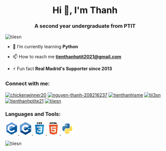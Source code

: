 <h1 align="center">Hi 👋, I'm Thanh</h1>
<h3 align="center">A second year undergraduate from PTIT</h3>

<p align="left"> <img src="https://komarev.com/ghpvc/?username=tiiesn&label=Profile%20views&color=0e75b6&style=flat" alt="tiiesn" /> </p>

- 🌱 I’m currently learning **Python**

- 📫 How to reach me **tienthanhptit2021@gmail.com**

- ⚡ Fun fact **Real Madrid's Supporter since 2013**

<h3 align="left">Connect with me:</h3>
<p align="left">
<a href="https://twitter.com/chickenwinner20" target="blank"><img align="center" src="https://raw.githubusercontent.com/rahuldkjain/github-profile-readme-generator/master/src/images/icons/Social/twitter.svg" alt="chickenwinner20" height="30" width="40" /></a>
<a href="https://linkedin.com/in/nguyen-thanh-208216237" target="blank"><img align="center" src="https://raw.githubusercontent.com/rahuldkjain/github-profile-readme-generator/master/src/images/icons/Social/linked-in-alt.svg" alt="nguyen-thanh-208216237" height="30" width="40" /></a>
<a href="https://fb.com/tienthanhisme" target="blank"><img align="center" src="https://raw.githubusercontent.com/rahuldkjain/github-profile-readme-generator/master/src/images/icons/Social/facebook.svg" alt="tienthanhisme" height="30" width="40" /></a>
<a href="https://instagram.com/tii3sn" target="blank"><img align="center" src="https://raw.githubusercontent.com/rahuldkjain/github-profile-readme-generator/master/src/images/icons/Social/instagram.svg" alt="tii3sn" height="30" width="40" /></a>
<a href="https://www.hackerrank.com/tienthanhptite21" target="blank"><img align="center" src="https://raw.githubusercontent.com/rahuldkjain/github-profile-readme-generator/master/src/images/icons/Social/hackerrank.svg" alt="tienthanhptite21" height="30" width="40" /></a>
<a href="https://codeforces.com/profile/tiiesn" target="blank"><img align="center" src="https://raw.githubusercontent.com/rahuldkjain/github-profile-readme-generator/master/src/images/icons/Social/codeforces.svg" alt="tiiesn" height="30" width="40" /></a>
</p>

<h3 align="left">Languages and Tools:</h3>
<p align="left"> <a href="https://www.cprogramming.com/" target="_blank" rel="noreferrer"> <img src="https://raw.githubusercontent.com/devicons/devicon/master/icons/c/c-original.svg" alt="c" width="40" height="40"/> </a> <a href="https://www.w3schools.com/cpp/" target="_blank" rel="noreferrer"> <img src="https://raw.githubusercontent.com/devicons/devicon/master/icons/cplusplus/cplusplus-original.svg" alt="cplusplus" width="40" height="40"/> </a> <a href="https://www.w3schools.com/css/" target="_blank" rel="noreferrer"> <img src="https://raw.githubusercontent.com/devicons/devicon/master/icons/css3/css3-original-wordmark.svg" alt="css3" width="40" height="40"/> </a> <a href="https://www.w3.org/html/" target="_blank" rel="noreferrer"> <img src="https://raw.githubusercontent.com/devicons/devicon/master/icons/html5/html5-original-wordmark.svg" alt="html5" width="40" height="40"/> </a> <a href="https://www.python.org" target="_blank" rel="noreferrer"> <img src="https://raw.githubusercontent.com/devicons/devicon/master/icons/python/python-original.svg" alt="python" width="40" height="40"/> </a> </p>

<p><img align="center" src="https://github-readme-streak-stats.herokuapp.com/?user=tiiesn&" alt="tiiesn" /></p>
